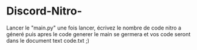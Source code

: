 # Discord-Nitro-


Lancer le "main.py" une fois lancer, écrivez le nombre de code nitro a géneré puis apres le code generer le main se germera et vos code seront dans le document text code.txt ;)
